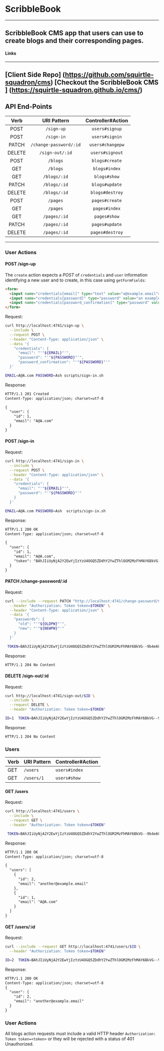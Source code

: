 # ScribbleBook
---
ScribbleBook CMS app that users can use to create blogs and their corresponding
pages.
---
#### Links
---
[Client Side Repo] (https://github.com/squirtle-squadron/cms)
[Checkout the ScribbleBook CMS ] (https://squirtle-squadron.github.io/cms/)
---
## API End-Points

| Verb     | URI Pattern              | Controller#Action   |
|:--------:|:------------------------:|:-------------------:|
| POST     | `/sign-up`               | `users#signup`      |
| POST     | `/sign-in`               | `users#signin`      |
| PATCH    | `/change-password/:id`   | `users#changepw`    |
| DELETE   | `/sign-out/:id`          | `users#signout`     |
| POST     | `/blogs`                 | `blogs#create`      |
| GET      | `/blogs`                 | `blogs#index`       |
| GET      | `/blogs/:id`             | `blogs#show`        |
| PATCH    | `/blogs/:id`             | `blogs#update`      |
| DELETE   | `/blogs/:id`             | `blogs#destroy`     |
| POST     | `/pages`                 | `pages#create`      |
| GET      | `/pages`                 | `pages#index`       |
| GET      | `/pages/:id`             | `pages#show`        |
| PATCH    | `/pages/:id`             | `pages#update`      |
| DELETE   | `/pages/:id`             | `pages#destroy`     |


---

### User Actions

#### POST /sign-up

The `create` action expects a *POST* of `credentials` and `user` information identifying a new user and to create, in this case using `getFormFields`:

```html
<form>
  <input name="credentials[email]" type="text" value="a@example.email">
  <input name="credentials[password]" type="password" value="an example password">
  <input name="credentials[password_confirmation]" type="password" value="an example password">
</form>
```
Request:

```sh
curl http://localhost:4741/sign-up \
  --include \
  --request POST \
  --header "Content-Type: application/json" \
  --data '{
    "credentials": {
      "email": "'"${EMAIL}"'",
      "password": "'"${PASSWORD}"'",
      "password_confirmation": "'"${PASSWORD}"'"
  }'
```

```sh
EMAIL=A@A.com PASSWORD=Ash scripts/sign-in.sh
```

Response:

```md
HTTP/1.1 201 Created
Content-Type: application/json; charset=utf-8

{
  "user": {
    "id": 1,
    "email": "A@A.com"
  }
}
```

#### POST /sign-in

Request:

```sh
curl http://localhost:4741/sign-in \
  --include \
  --request POST \
  --header "Content-Type: application/json" \
  --data '{
    "credentials": {
      "email": "'"${EMAIL}"'",
      "password": "'"${PASSWORD}"'"
    }
  }'
```

```sh
EMAIL=A@A.com PASSWORD=Ash  scripts/sign-in.sh
```

Response:

```md
HTTP/1.1 200 OK
Content-Type: application/json; charset=utf-8

{
  "user": {
    "id": 1,
    "email": "A@A.com",
    "token": "BAhJIiUyNjA2Y2EwYjIzYzU4OGQ5ZDdhY2YwZThlOGM2MzFhMAY6BkVG--9b4e60909025d8db3a9e3cf9fa156d0a851ba2e4"
  }
}
```

#### PATCH /change-password/:id

Request:

```sh
curl --include --request PATCH "http://localhost:4741/change-password/$ID" \
  --header "Authorization: Token token=$TOKEN" \
  --header "Content-Type: application/json" \
  --data '{
    "passwords": {
      "old": "'"${OLDPW}"'",
      "new": "'"${NEWPW}"'"
    }
  }'
```

```sh
 TOKEN=BAhJIiUyNjA2Y2EwYjIzYzU4OGQ5ZDdhY2YwZThlOGM2MzFhMAY6BkVG--9b4e60909025d8db3a9e3cf9fa156d0a851ba2e4 scripts/change-password.sh
```

Response:

```md
HTTP/1.1 204 No Content
```

#### DELETE /sign-out/:id

Request:

```sh
curl http://localhost:4741/sign-out/$ID \
  --include \
  --request DELETE \
  --header "Authorization: Token token=$TOKEN"
```

```sh
ID=1  TOKEN=BAhJIiUyNjA2Y2EwYjIzYzU4OGQ5ZDdhY2YwZThlOGM2MzFhMAY6BkVG--9b4e60909025d8db3a9e3cf9fa156d0a851ba2e4 ID=1 scripts/sign-out.sh
```

Response:

```md
HTTP/1.1 204 No Content
```

### Users

| Verb | URI Pattern | Controller#Action |
|------|-------------|-------------------|
| GET  | `/users`    | `users#index`     |
| GET  | `/users/1`  | `users#show`      |

#### GET /users

Request:

```sh
curl http://localhost:4741/users \
  --include \
  --request GET \
  --header "Authorization: Token token=$TOKEN"
```

```sh
 TOKEN=BAhJIiUyNjA2Y2EwYjIzYzU4OGQ5ZDdhY2YwZThlOGM2MzFhMAY6BkVG--9b4e60909025d8db3a9e3cf9fa156d0a851ba2e4 scripts/users.sh
```

Response:

```md
HTTP/1.1 200 OK
Content-Type: application/json; charset=utf-8

{
  "users": [
    {
      "id": 2,
      "email": "another@example.email"
    },
    {
      "id": 1,
      "email": "A@A.com"
    }
  ]
}

```

#### GET /users/:id

Request:

```sh
curl --include --request GET http://localhost:4741/users/$ID \
  --header "Authorization: Token token=$TOKEN"
```

```sh
ID=2  TOKEN=BAhJIiUyNjA2Y2EwYjIzYzU4OGQ5ZDdhY2YwZThlOGM2MzFhMAY6BkVG--9b4e60909025d8db3a9e3cf9fa156d0a851ba2e4 scripts/users.sh
```

Response:

```md
HTTP/1.1 200 OK
Content-Type: application/json; charset=utf-8
{
  "user": {
    "id": 2,
    "email": "another@example.email"
  }
}
```

### User Actions

All blogs action requests must include a valid HTTP header `Authorization: Token token=<token>` or they will be rejected with a status of 401 Unauthorized.
